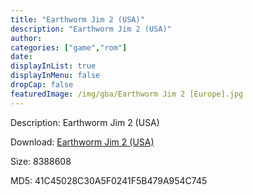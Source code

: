 ```yaml
---
title: "Earthworm Jim 2 (USA)"
description: "Earthworm Jim 2 (USA)"
author: 
categories: ["game","rom"]
date: 
displayInList: true
displayInMenu: false
dropCap: false
featuredImage: /img/gba/Earthworm Jim 2 [Europe].jpg
---
```


Description: Earthworm Jim 2 (USA)

Download: <a style="text-decoration:underline;" href="https://mega.nz/#!HOIWDIoS!KgLJLEiOfTT009USc2qvuinUzDBiU2fpaCI11cdZzrM" target = "_blank" rel = "nofollow" > Earthworm Jim 2 (USA)</a>

Size: 8388608

MD5: 41C45028C30A5F0241F5B479A954C745

